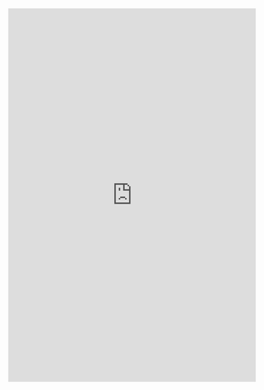 <!-- titles -->

<br>

<iframe style="overflow: hidden; border: 0px #ffffff none; margin-top: -26px; background: #ffffff;" src="https://docsify-this.net?basePath=https://raw.githubusercontent.com/erectbranch/enroot-on-slurm/master/doc/07_multinode&homepage=README.md&hide-credits=true"&font-family=Lato%20Extended,Lato,Helvetica%20Neue,Helvetica,Arial,sans-serif&font-size=1" width="100%" height="760px" allowfullscreen="allowfullscreen"></iframe>